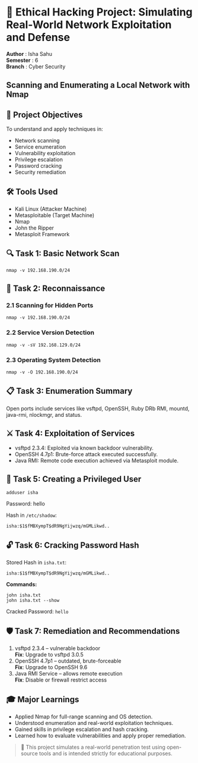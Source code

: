 # 🔐 Ethical Hacking Project: Simulating Real-World Network Exploitation and Defense
**Author** : Isha Sahu  
**Semester** : 6  
**Branch** : Cyber Security  

## Scanning and Enumerating a Local Network with Nmap

## 🎯 Project Objectives

To understand and apply techniques in:

- Network scanning
- Service enumeration
- Vulnerability exploitation
- Privilege escalation
- Password cracking
- Security remediation

## 🛠 Tools Used

- Kali Linux (Attacker Machine)
- Metasploitable (Target Machine)
- Nmap
- John the Ripper
- Metasploit Framework

## 🔍 Task 1: Basic Network Scan

```
nmap -v 192.168.190.0/24
```

## 🧭 Task 2: Reconnaissance

### 2.1 Scanning for Hidden Ports
```
nmap -v 192.168.190.0/24
```

### 2.2 Service Version Detection
```
nmap -v -sV 192.168.129.0/24
```

### 2.3 Operating System Detection
```
nmap -v -O 192.168.190.0/24
```

## 📋 Task 3: Enumeration Summary

Open ports include services like vsftpd, OpenSSH, Ruby DRb RMI, mountd, java-rmi, nlockmgr, and status.

## ⚔️ Task 4: Exploitation of Services

- vsftpd 2.3.4: Exploited via known backdoor vulnerability.
- OpenSSH 4.7p1: Brute-force attack executed successfully.
- Java RMI: Remote code execution achieved via Metasploit module.

## 👤 Task 5: Creating a Privileged User

```
adduser isha
```
Password: hello

Hash in `/etc/shadow`:
```
isha:$1$fMBXympT$dR9NgYijwzq/mGMLikwd..
```

## 🔓 Task 6: Cracking Password Hash

Stored Hash in `isha.txt`:
```
isha:$1$fMBXympT$dR9NgYijwzq/mGMLikwd..
```

**Commands:**
```
john isha.txt
john isha.txt --show
```
Cracked Password: `hello`

## 🛡️ Task 7: Remediation and Recommendations

1. vsftpd 2.3.4 – vulnerable backdoor  
   **Fix**: Upgrade to vsftpd 3.0.5  
2. OpenSSH 4.7p1 – outdated, brute-forceable  
   **Fix**: Upgrade to OpenSSH 9.6  
3. Java RMI Service – allows remote execution  
   **Fix**: Disable or firewall restrict access

## 🎓 Major Learnings

- Applied Nmap for full-range scanning and OS detection.
- Understood enumeration and real-world exploitation techniques.
- Gained skills in privilege escalation and hash cracking.
- Learned how to evaluate vulnerabilities and apply proper remediation.

> 📘 This project simulates a real-world penetration test using open-source tools and is intended strictly for educational purposes.
